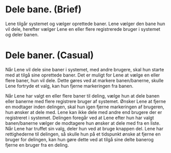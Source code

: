 
# Dele bane. (Brief)
Lene tilgår systemet og vælger oprettede baner. 
Lene vælger den bane hun vil dele, herefter vælger Lene en eller
flere registrerede bruger i systemet og deler banen. 

# Dele baner. (Casual)
Når Lene vil dele sine baner i systemet, med andre brugere, skal hun starte med at tilgå sine oprettede baner. Det er muligt for Lene at vælge en eller flere baner, hun vil dele. Dette gøres ved at markere banen/banerne, skulle Lene fortryde et valg, kan hun fjerne markeringen fra banen.

Når Lene har valgt en eller flere baner til deling, vælge hun at dele banen eller banerne med flere registrere bruger af systemet. 
Ønsker Lene at fjerne en modtager inden delingen, skal hun igen fjerne markeringen af brugeren, hun ønsker at dele med. 
Lene kan ikke dele med andre end brugere der er registreret i systemet. Delingen foregår ved at Lene efter hun har valgt banen/banerne vælger de modtagere hun ønsker at dele med fra en liste. Når Lene har truffet sin valg, deler hun ved at bruge knappen del. Lene har rettighederne til delingen, så skulle hun på et tidspunkt ønske at fjerne en bruger for delingen, kan hun gøre dette ved at tilgå sine delte banerog fjerne en bruger fra en deling. 


